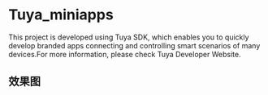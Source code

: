 # Tuya_miniapps
This project is developed using Tuya SDK, which enables you to quickly develop branded apps connecting and controlling smart scenarios of many devices.For more information, please check Tuya Developer Website.
## 效果图
